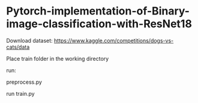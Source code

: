 # Pytorch-implementation-of-Binary-image-classification-with-ResNet18

Download dataset: https://www.kaggle.com/competitions/dogs-vs-cats/data 

Place train folder in the working directory

run:

preprocess.py

run train.py
